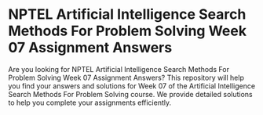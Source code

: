 # NPTEL Artificial Intelligence Search Methods For Problem Solving Week 07 Assignment Answers

Are you looking for NPTEL Artificial Intelligence Search Methods For Problem Solving Week 07 Assignment Answers? This repository will help you find your answers and solutions for Week 07 of the Artificial Intelligence Search Methods For Problem Solving course. We provide detailed solutions to help you complete your assignments efficiently.